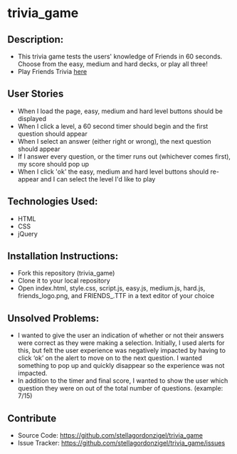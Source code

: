 # trivia_game

## Description:
* This trivia game tests the users' knowledge of Friends in 60 seconds. Choose from the easy, medium and hard decks, or play all three!
* Play Friends Trivia [here](https://stellagordonzigel.github.io/trivia_game/)

## User Stories
* When I load the page, easy, medium and hard level buttons should be displayed
* When I click a level, a 60 second timer should begin and the first question should appear
* When I select an answer (either right or wrong), the next question should appear
* If I answer every question, or the timer runs out (whichever comes first), my score should pop up
* When I click 'ok' the easy, medium and hard level buttons should re-appear and I can select the level I'd like to play

## Technologies Used:
* HTML
* CSS
* jQuery

## Installation Instructions:
* Fork this repository (trivia_game)
* Clone it to your local repository
* Open index.html, style.css, script.js, easy.js, medium.js, hard.js, friends_logo.png, and FRIENDS_.TTF in a text editor of your choice

## Unsolved Problems:
* I wanted to give the user an indication of whether or not their answers were correct as they were making a selection. Initially, I used alerts for this, but felt the user experience was negatively impacted by having to click ‘ok’ on the alert to move on to the next question. I wanted something to pop up and quickly disappear so the experience was not impacted.
* In addition to the timer and final score, I wanted to show the user which question they were on out of the total number of questions. (example: 7/15)

## Contribute
* Source Code: https://github.com/stellagordonzigel/trivia_game
* Issue Tracker: https://github.com/stellagordonzigel/trivia_game/issues
